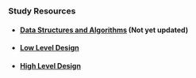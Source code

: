 
### Study Resources

* #### [Data Structures and Algorithms](Data%20Structures%20and%20Algorithms) (Not yet updated)

* #### [Low Level Design](src%2FLow_Level_Design%2FRoadMap.md)

* #### [High Level Design](High%20Level%20Design%2FRoadMap.md)



